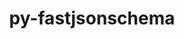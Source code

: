 ---
title: "py-fastjsonschema"
layout: cache
categories: [package, develop-2025-04-20]
meta: {"compilers": ["none"], "num_specs": 3, "num_specs_by_stack": {"data-vis-sdk": 1, "e4s": 1, "e4s-neoverse-v2": 1, "root": 3}, "oss": ["ubuntu20.04", "ubuntu22.04"], "platforms": ["linux"], "stacks": ["data-vis-sdk", "e4s", "e4s-neoverse-v2", "root"], "targets": ["neoverse_v2", "x86_64_v3"], "versions": ["2.21.1"]}
spec_details: [{"compiler": "none", "hash": "mz37jujd5xjrxuiuquccl4hyhlwitnyb", "os": "ubuntu20.04", "platform": "linux", "size": "-", "stacks": ["data-vis-sdk", "root"], "target": "x86_64_v3", "variants": ["build_system=python_pip"], "versions": ["2.21.1"]}, {"compiler": "none", "hash": "nbaudcxptzubryuoh52vdkighkhnhjbm", "os": "ubuntu22.04", "platform": "linux", "size": "-", "stacks": ["e4s-neoverse-v2", "root"], "target": "neoverse_v2", "variants": ["build_system=python_pip"], "versions": ["2.21.1"]}, {"compiler": "none", "hash": "ogtyq2d3ynrvbz5i6wfp7jfxsrkb42tz", "os": "ubuntu22.04", "platform": "linux", "size": "-", "stacks": ["e4s", "root"], "target": "x86_64_v3", "variants": ["build_system=python_pip"], "versions": ["2.21.1"]}]
---